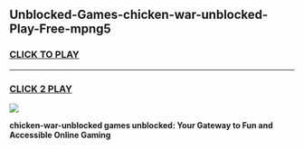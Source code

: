
## Unblocked-Games-chicken-war-unblocked-Play-Free-mpng5
<h3>
<a href="https://premium76.site?title=chicken-war-unblocked&ref=18A">CLICK TO PLAY</a></h3>
<hr>

<h3>
<a href="https://premium76.site?title=chicken-war-unblocked&ref=18A">CLICK 2 PLAY</a>
  
</h3>

<a href="https://premium76.site?title=chicken-war-unblocked&ref=18A"><img src="https://clearcache.store/games.png"></a>


**chicken-war-unblocked games unblocked: Your Gateway to Fun and Accessible Online Gaming**
